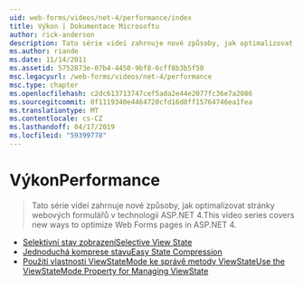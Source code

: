 ```yaml
---
uid: web-forms/videos/net-4/performance/index
title: Výkon | Dokumentace Microsoftu
author: rick-anderson
description: Tato série videí zahrnuje nové způsoby, jak optimalizovat stránky webových formulářů v technologii ASP.NET 4.
ms.author: riande
ms.date: 11/14/2011
ms.assetid: 5752873e-07b4-4450-9bf8-6cff8b3b5f50
msc.legacyurl: /web-forms/videos/net-4/performance
msc.type: chapter
ms.openlocfilehash: c2dc613713747cef5ada2e44e2077fc36e7a2086
ms.sourcegitcommit: 0f1119340e4464720cfd16d0ff15764746ea1fea
ms.translationtype: MT
ms.contentlocale: cs-CZ
ms.lasthandoff: 04/17/2019
ms.locfileid: "59399778"
---
```

# <a name="performance"></a><span data-ttu-id="a9be0-103">Výkon</span><span class="sxs-lookup"><span data-stu-id="a9be0-103">Performance</span></span>

> <span data-ttu-id="a9be0-104">Tato série videí zahrnuje nové způsoby, jak optimalizovat stránky webových formulářů v technologii ASP.NET 4.</span><span class="sxs-lookup"><span data-stu-id="a9be0-104">This video series covers new ways to optimize Web Forms pages in ASP.NET 4.</span></span>


- [<span data-ttu-id="a9be0-105">Selektivní stav zobrazení</span><span class="sxs-lookup"><span data-stu-id="a9be0-105">Selective View State</span></span>](aspnet-4-quick-hit-selective-view-state.md)
- [<span data-ttu-id="a9be0-106">Jednoduchá komprese stavu</span><span class="sxs-lookup"><span data-stu-id="a9be0-106">Easy State Compression</span></span>](aspnet-4-quick-hit-easy-state-compression.md)
- [<span data-ttu-id="a9be0-107">Použití vlastnosti ViewStateMode ke správě metody ViewState</span><span class="sxs-lookup"><span data-stu-id="a9be0-107">Use the ViewStateMode Property for Managing ViewState</span></span>](how-do-i-use-the-viewstatemode-property-for-managing-viewstate.md)
